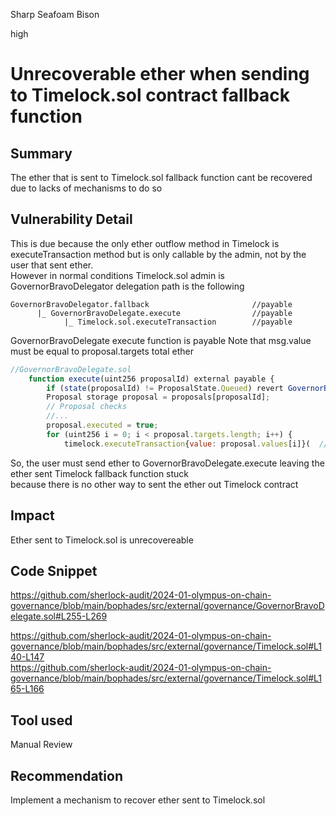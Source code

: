 Sharp Seafoam Bison

high

# Unrecoverable ether when sending to Timelock.sol contract  fallback function

## Summary
The ether that is sent to Timelock.sol fallback function cant be recovered due to lacks of mechanisms to do so  

## Vulnerability Detail
This is due because the only ether outflow method in Timelock is executeTransaction method but is only callable by the admin, not by the user that sent ether.  
However in normal conditions Timelock.sol admin is GovernorBravoDelegator delegation path is the following  
```
GovernorBravoDelegator.fallback                       //payable
      |_ GovernorBravoDelegate.execute                //payable
            |_ Timelock.sol.executeTransaction        //payable
```
GovernorBravoDelegate execute function is payable 
Note that msg.value must be equal to proposal.targets total ether 
```js
//GovernorBravoDelegate.sol
    function execute(uint256 proposalId) external payable {
        if (state(proposalId) != ProposalState.Queued) revert GovernorBravo_Execute_NotQueued();
        Proposal storage proposal = proposals[proposalId];
        // Proposal checks
        //...
        proposal.executed = true;
        for (uint256 i = 0; i < proposal.targets.length; i++) {
            timelock.executeTransaction{value: proposal.values[i]}(  // ether sent 
```
So, the user must send ether to GovernorBravoDelegate.execute leaving the ether sent Timelock fallback function stuck    
because there is no other way to sent the ether out Timelock contract  

## Impact
Ether sent to Timelock.sol is unrecovereable   

## Code Snippet
https://github.com/sherlock-audit/2024-01-olympus-on-chain-governance/blob/main/bophades/src/external/governance/GovernorBravoDelegate.sol#L255-L269

https://github.com/sherlock-audit/2024-01-olympus-on-chain-governance/blob/main/bophades/src/external/governance/Timelock.sol#L140-L147  
https://github.com/sherlock-audit/2024-01-olympus-on-chain-governance/blob/main/bophades/src/external/governance/Timelock.sol#L165-L166

## Tool used

Manual Review

## Recommendation
Implement a mechanism to recover ether sent to Timelock.sol